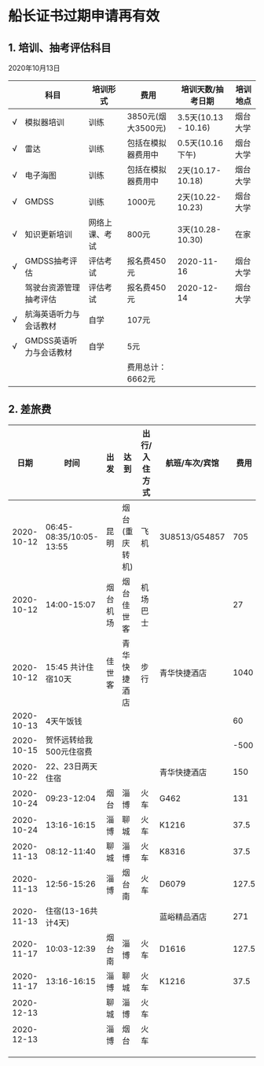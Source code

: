 # 船长证书过期申请再有效

## 1. 培训、抽考评估科目

2020年10月13日

|      | 科目                       | 培训形式       | 费用               | 培训天数/抽考日期    | 培训地点 |
| ---- | -------------------------- | -------------- | ------------------ | -------------------- | -------- |
| √    | 模拟器培训                 | 训练           | 3850元(烟大3500元) | 3.5天(10.13 - 10.16) | 烟台大学 |
| √    | 雷达                       | 训练           | 包括在模拟器费用中 | 0.5天(10.16下午)     | 烟台大学 |
| √    | 电子海图                   | 训练           | 包括在模拟器费用中 | 2天(10.17-10.18)     | 烟台大学 |
| √    | GMDSS                      | 训练           | 1000元             | 2天(10.22-10.23)     | 烟台大学 |
| √    | 知识更新培训               | 网络上课、考试 | 800元              | 3天(10.28-10.30)     | 在家     |
| √    | GMDSS抽考评估              | 评估考试       | 报名费450元        | 2020-11-16           | 烟台大学 |
|      | 驾驶台资源管理抽考评估     | 评估考试       | 报名费450元        | 2020-12-14           | 烟台大学 |
| √    | 航海英语听力与会话教材     | 自学           | 107元              |                      |          |
| √    | GMDSS英语听力与会话教材    | 自学           | 5元                |                      |          |
|      |                            |                | 费用总计：6662元   |                      |          |

## 2. 差旅费

| 日期       | 时间                    | 出发     | 达到           | 出行/入住方式 | 航班/车次/宾馆 | 费用  |
| ---------- | ----------------------- | -------- | -------------- | ------------- | -------------- | ----- |
| 2020-10-12 | 06:45-08:35/10:05-13:55 | 昆明     | 烟台(重庆转机) | 飞机          | 3U8513/G54857  | 705   |
| 2020-10-12 | 14:00-15:07             | 烟台机场 | 烟台佳世客     | 机场巴士      |                | 27    |
| 2020-10-12 | 15:45 共计住宿10天      | 佳世客   | 青华快捷酒店   | 步行          | 青华快捷酒店   | 1040  |
| 2020-10-13 | 4天午饭钱               |          |                |               |                | 60    |
| 2020-10-15 | 贺怀远转给我500元住宿费 |          |                |               |                | -500  |
| 2020-10-22 | 22、23日两天住宿        |          |                |               | 青华快捷酒店   | 150   |
| 2020-10-24 | 09:23-12:04             | 烟台     | 淄博           | 火车          | G462           | 131   |
| 2020-10-24 | 13:16-16:15             | 淄博     | 聊城           | 火车          | K1216          | 37.5  |
| 2020-11-13 | 08:12-11:40             | 聊城     | 淄博           | 火车          | K8316          | 37.5  |
| 2020-11-13 | 12:56-15:26             | 淄博     | 烟台南         | 火车          | D6079          | 127.5 |
| 2020-11-13 | 住宿(13-16共计4天)      |          |                |               | 蓝峪精品酒店   | 271   |
| 2020-11-17 | 10:03-12:39             | 烟台南   | 淄博           | 火车          | D1616          | 127.5 |
| 2020-11-17 | 13:16-16:15             | 淄博     | 聊城           | 火车          | K1216          | 37.5  |
| 2020-12-13 |                         | 聊城     | 淄博           | 火车          |                |       |
| 2020-12-13 |                         | 淄博     | 烟台           | 火车          |                |       |
|            |                         |          |                |               |                |       |
|            |                         |          |                |               |                |       |
|            |                         |          |                |               |                |       |

